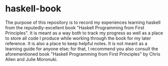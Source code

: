 # haskell-book

The purpose of this repository is to record my experiences
learning haskell from the reputedly-excellent book "Haskell
Programming from First Principles". It is meant as a way both
to track my progress as well as a place to store all code I
produce while working through the book for my later reference.
It is also a place to keep helpful notes. It is not meant as
a learning guide for anyone else; for that, I recommend you
also consult the aforementioned book "Haskell Programming
from First Principles" by Chris Allen and Julie Moronuki.
